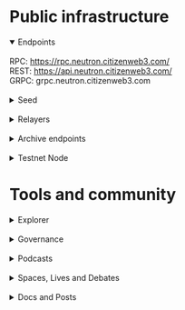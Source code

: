 # Public infrastructure 

<details open>
  <summary>Endpoints</summary>
  <br>
  RPC: <a href="https://rpc.neutron.citizenweb3.com/">https://rpc.neutron.citizenweb3.com/</a><br>
  REST: <a href="https://api.neutron.citizenweb3.com/">https://api.neutron.citizenweb3.com/</a><br>
  GRPC: <span title="GRPC" class="text-nowrap text-base text-primary hover:font-semibold cursor-pointer" text="grpc.neutron.citizenweb3.com">grpc.neutron.citizenweb3.com</span>
</details>
<br>
<details>
  <summary>Seed</summary>
1020d1490712fe3e669658e506b46a5974a430fc@mainnet.seednode.citizenweb3.com:31656
</details>
<br>
<details>
  <summary>Relayers</summary>
  Neutron <-> Osmosis<br>
  Neutron <-> Cosmoshub<br>
  Neutron <-> Stride<br>
  Neutron <-> Celestia<br>
  <a href="https://www.mintscan.io/neutron/address/neutron12mchf67y67y3xnk2tkzkxa67w3vmhxjscgfc39">Our wallet</a>
</details>
<br>
<details>
  <summary>Archive endpoints</summary>
  RPC: <br>
  API: <br>
  GRPC: <br>
</details>
<br>
<details>
  <summary>Testnet Node</summary>
  <a href="https://staking.citizenweb3.com/chains/neutrontestnet">Testnet Validator + Peers + Endpoints + Explorer</a><br>
</details>

# Tools and community

<details>
  <summary>Explorer</summary>
  <a href="https://validatorinfo.com/networks">Validator Info</a><br>
</details>
<br>
<details>
  <summary>Governance</summary>
  <a href="https://www.mintscan.io/neutron/dao/vault?sector=proposals">Voting History</a><br>
</details>
<br>
<details>
  <summary>Podcasts</summary>
  <a href="https://www.citizenweb3.com/neutron">Bitcoin in School, Incintives and Governance with Spaydh</a><br>
</details>
<br>
<details>
  <summary>Spaces, Lives and Debates</summary>
  <a href="https://www.youtube.com/watch?v=umvecK_toi4&t">Neutron</a><br>
</details>
<br>
<details>
  <summary>Docs and Posts</summary>
  <a href="https://citizenweb3.github.io/manuscripts/neutron/">What is Neutron</a><br>
  <a href="https://citizenweb3.github.io/manuscripts/neutronstream/">Neutron stream</a><br>
  <a href="https://citizenweb3.github.io/manuscripts/neutron-guide/">Neutron Guide</a><br>
  <a href="https://citizenweb3.github.io/manuscripts/neutron-airdrop-staking/">Neutron: Airdrop and Staking</a><br>
</details>

